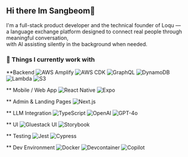 ## Hi there Im Sangbeom👋 
I'm a full-stack product developer and the technical founder of Loqu —  
a language exchange platform designed to connect real people through meaningful conversation,  
with AI assisting silently in the background when needed.

### 🚀 Things I currently work with
**Backend
![AWS Amplify](https://img.shields.io/badge/AWS_Amplify-FF9900?style=for-the-badge&logo=awsamplify&logoColor=white)
![AWS CDK](https://img.shields.io/badge/AWS_CDK-FF9900?style=for-the-badge&logo=amazonaws&logoColor=white)
![GraphQL](https://img.shields.io/badge/GraphQL-E10098?style=for-the-badge&logo=graphql&logoColor=white)
![DynamoDB](https://img.shields.io/badge/DynamoDB-4053D6?style=for-the-badge&logo=amazon-dynamodb&logoColor=white)
![Lambda](https://img.shields.io/badge/AWS_Lambda-FF9900?style=for-the-badge&logo=aws-lambda&logoColor=white)
![S3](https://img.shields.io/badge/AWS_S3-569A31?style=for-the-badge&logo=amazonaws&logoColor=white)

** Mobile / Web App
![React Native](https://img.shields.io/badge/React_Native-20232A?style=for-the-badge&logo=react&logoColor=61DAFB)
![Expo](https://img.shields.io/badge/Expo-000020?style=for-the-badge&logo=expo&logoColor=white)

** Admin & Landing Pages
![Next.js](https://img.shields.io/badge/Next.js-000000?style=for-the-badge&logo=next.js&logoColor=white)

** LLM Integration
![TypeScript](https://img.shields.io/badge/TypeScript_SDK-3178C6?style=for-the-badge&logo=typescript&logoColor=white)
![OpenAI](https://img.shields.io/badge/OpenAI-412991?style=for-the-badge&logo=openai&logoColor=white)
![GPT-4o](https://img.shields.io/badge/GPT--4o-Custom-green?style=for-the-badge)

** UI
![Gluestack UI](https://img.shields.io/badge/Gluestack_UI-5A45FF?style=for-the-badge)
![Storybook](https://img.shields.io/badge/Storybook-FF4785?style=for-the-badge&logo=storybook&logoColor=white)

** Testing
![Jest](https://img.shields.io/badge/Jest-C21325?style=for-the-badge&logo=jest&logoColor=white)
![Cypress](https://img.shields.io/badge/Cypress-17202C?style=for-the-badge&logo=cypress&logoColor=white)

** Dev Environment
![Docker](https://img.shields.io/badge/Docker-2496ED?style=for-the-badge&logo=docker&logoColor=white)
![Devcontainer](https://img.shields.io/badge/DevContainers-007ACC?style=for-the-badge&logo=visualstudiocode&logoColor=white)
![Copilot](https://img.shields.io/badge/AI_Copilot-Custom-blue?style=for-the-badge)

<!--
**bemoi0607/bemoi0607** is a ✨ _special_ ✨ repository because its `README.md` (this file) appears on your GitHub profile.

Here are some ideas to get you started:

- 🔭 I’m currently working on ...
- 🌱 I’m currently learning ...
- 👯 I’m looking to collaborate on ...
- 🤔 I’m looking for help with ...
- 💬 Ask me about ...
- 📫 How to reach me: ...
- 😄 Pronouns: ...
- ⚡ Fun fact: ...
-->
